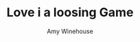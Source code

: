 ---
layout: post
title: Love i a loosing Game
author: Amy Winehouse
language: "Français"
image:
  artist: amy-winehouse.png
---